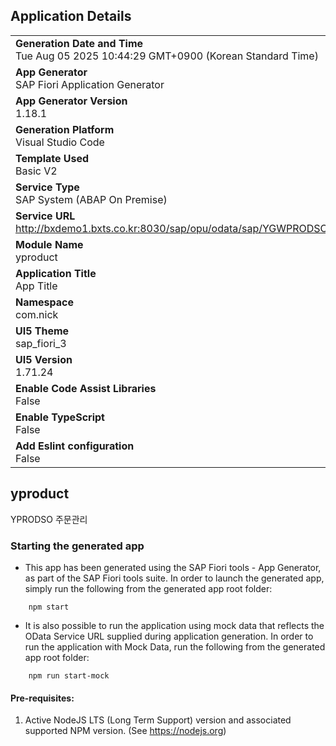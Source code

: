 ## Application Details
|               |
| ------------- |
|**Generation Date and Time**<br>Tue Aug 05 2025 10:44:29 GMT+0900 (Korean Standard Time)|
|**App Generator**<br>SAP Fiori Application Generator|
|**App Generator Version**<br>1.18.1|
|**Generation Platform**<br>Visual Studio Code|
|**Template Used**<br>Basic V2|
|**Service Type**<br>SAP System (ABAP On Premise)|
|**Service URL**<br>http://bxdemo1.bxts.co.kr:8030/sap/opu/odata/sap/YGWPRODSO_SRV|
|**Module Name**<br>yproduct|
|**Application Title**<br>App Title|
|**Namespace**<br>com.nick|
|**UI5 Theme**<br>sap_fiori_3|
|**UI5 Version**<br>1.71.24|
|**Enable Code Assist Libraries**<br>False|
|**Enable TypeScript**<br>False|
|**Add Eslint configuration**<br>False|

## yproduct

YPRODSO 주문관리 

### Starting the generated app

-   This app has been generated using the SAP Fiori tools - App Generator, as part of the SAP Fiori tools suite.  In order to launch the generated app, simply run the following from the generated app root folder:

```
    npm start
```

- It is also possible to run the application using mock data that reflects the OData Service URL supplied during application generation.  In order to run the application with Mock Data, run the following from the generated app root folder:

```
    npm run start-mock
```

#### Pre-requisites:

1. Active NodeJS LTS (Long Term Support) version and associated supported NPM version.  (See https://nodejs.org)


